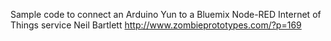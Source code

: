 Sample code to connect an Arduino Yun to a Bluemix Node-RED Internet of Things service
Neil Bartlett
http://www.zombieprototypes.com/?p=169
